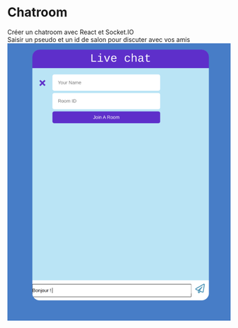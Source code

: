 # Chatroom
Créer un chatroom avec React et Socket.IO <br>
Saisir un pseudo et un id de salon pour discuter avec vos amis
![resultat](resultat.png)



